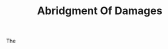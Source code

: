 ---
title: Abridgment Of Damages
permalink: "/definitions/abridgment-of-damages.html"
body: The
published_at: '2018-07-07'
layout: post
---